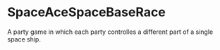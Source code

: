 # SpaceAceSpaceBaseRace
A party game in which each party controlles a different part of a single space ship.
